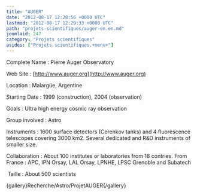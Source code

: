 ```yaml
---
title: "AUGER"
date: "2012-08-17 12:28:56 +0000 UTC"
lastmod: "2012-08-17 12:29:33 +0000 UTC"
path: "projets-scientifiques/auger-en.en.md"
joomlaid: 247
category: "Projets scientifiques"
asides: ["Projets scientifiques.+menu+"]
---
```

Complete Name : Pierre Auger Observatory

Web Site : [http://www.auger.org](http://www.auger.org)

Location : Malargüe, Argentine

Starting Date : 1999 (construction), 2004 (observation)

Goals : Ultra high energy cosmic ray observation

Group involved : Astro

Instruments : 1600 surface detectors (Cerenkov tanks) and 4 fluorescence telescopes covering 3000 km2. Several dedicated and R&D instruments of smaller size.

Collaboration : About 100 institutes or laboratories from 18 contries. From France : APC, IPN Orsay, LAL Orsay, LPNHE, LPSC Grenoble and Subatech

 Taille : About 500 scientists

{gallery}Recherche/Astro/ProjetAUGER{/gallery}
